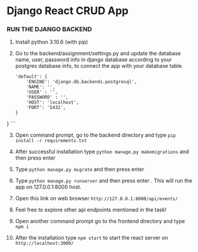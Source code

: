 # Django React CRUD App

### RUN THE DJANGO BACKEND

1. Install python 3.10.6 (with pip)

2. Go to the backend/assignment/settings.py and update the database name, user, password info in django database according to your postgres database info, to connect the app with your database table.

	```DATABASES = {
    'default': {
        'ENGINE': 'django.db.backends.postgresql',
        'NAME': '',
        'USER' : '',
        'PASSWORD' : '',
        'HOST': 'localhost',
        'PORT': '5432',
    }
}	```

3. Open command prompt, go to the backend directory and type `pip install -r requirements.txt` 

4. After successful installation type `python manage.py makemigrations` and then press enter 

5. Type `python manage.py migrate` and then press enter 

6. Type `python manage.py runserver` and then press enter . This will run the app on 127.0.0.1:8000 host.

7. Open this link on web browser `http://127.0.0.1:8000/api/events/`

8. Feel free to explore other api endpoints mentioned in the task!

9. Open another command prompt go to the frontend directory and type `npm i`

10. After the installation type `npm start` to start the react server on `http://localhost:3000/` 
